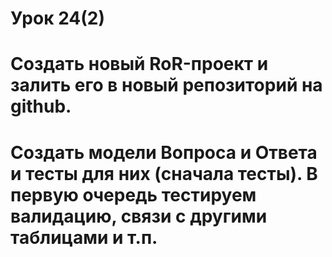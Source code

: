 # Урок 24(2)
# Создать новый RoR-проект и залить его в новый репозиторий на github.
# Создать модели Вопроса и Ответа и тесты для них (сначала тесты). В первую очередь тестируем валидацию, связи с другими таблицами и т.п.

